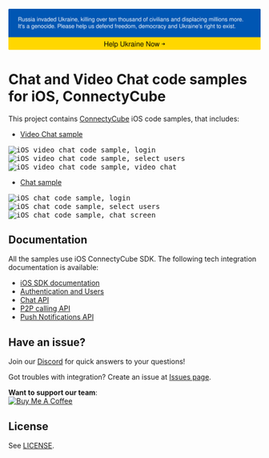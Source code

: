 [![Stand With Ukraine](https://raw.githubusercontent.com/vshymanskyy/StandWithUkraine/main/banner2-direct.svg)](https://stand-with-ukraine.pp.ua)

# Chat and Video Chat code samples for iOS, ConnectyCube

This project contains [ConnectyCube](https://connectycube.com/) iOS code samples, that includes:

* [Video Chat sample](https://github.com/ConnectyCube/connectycube-ios-samples/tree/master/SampleVideoChat)

<kbd><img alt="iOS video chat code sample, login" src="https://developers.connectycube.com/images/code_samples/ios/ios_codesample_video_login.PNG" width="200" /></kbd> <kbd><img alt="iOS video chat code sample, select users" src="https://developers.connectycube.com/images/code_samples/ios/ios_codesample_video_select_users.PNG" width="200" /></kbd> <kbd><img alt="iOS video chat code sample, video chat" src="https://developers.connectycube.com/images/code_samples/ios/ios_codesample_video_video.PNG" width="200" /></kbd>

* [Chat sample](https://github.com/ConnectyCube/connectycube-ios-samples/tree/master/SampleChat)

<kbd><img alt="iOS chat code sample, login" src="https://developers.connectycube.com/images/code_samples/reactnative/reactnative_codesample_chat_chats.jpg" width="200" /></kbd> <kbd><img alt="iOS chat code sample, select users" src="https://developers.connectycube.com/images/code_samples/reactnative/reactnative_codesample_chat_chat.jpg" width="200" /></kbd> <kbd><img alt="iOS chat code sample, chat screen" src="https://developers.connectycube.com/images/code_samples/reactnative/reactnative_codesample_chat_profile.jpg" width="200" /></kbd>


## Documentation

All the samples use iOS ConnectyCube SDK. The following tech integration documentation is available:

- [iOS SDK documentation](https://developers.connectycube.com/ios/)
- [Authentication and Users](https://developers.connectycube.com/ios/authentication-and-users)
- [Chat API](https://developers.connectycube.com/ios/messaging)
- [P2P calling API](https://developers.connectycube.com/ios/videocalling)
- [Push Notifications API](https://developers.connectycube.com/ios/push-notifications)

## Have an issue?

Join our [Discord](https://discord.gg/wDwbvJmD) for quick answers to your questions!

Got troubles with integration? Create an issue at [Issues page](https://github.com/ConnectyCube/connectycube-ios-samples/issues).

**Want to support our team**:<br>
<a href="https://www.buymeacoffee.com/connectycube" target="_blank"><img src="https://cdn.buymeacoffee.com/buttons/v2/default-blue.png" alt="Buy Me A Coffee" style="height: 60px !important;width: 217px !important;" ></a>

## License

See [LICENSE](LICENSE).
